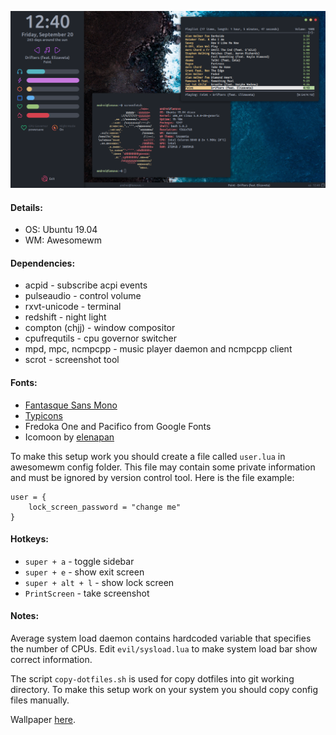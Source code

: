 ![screenshot](screenshot.png)

#### Details:
- OS: Ubuntu 19.04
- WM: Awesomewm

#### Dependencies:
- acpid - subscribe acpi events
- pulseaudio - control volume
- rxvt-unicode - terminal
- redshift - night light
- compton (chjj) - window compositor
- cpufrequtils - cpu governor switcher
- mpd, mpc, ncmpcpp - music player daemon and ncmpcpp client
- scrot - screenshot tool

#### Fonts:
- [Fantasque Sans Mono](https://github.com/belluzj/fantasque-sans)
- [Typicons](https://github.com/stephenhutchings/typicons.font)
- Fredoka One and Pacifico from Google Fonts
- Icomoon by [elenapan](https://github.com/elenapan/dotfiles)

To make this setup work you should create a file called `user.lua` in awesomewm config folder. This file may contain some private information and must be ignored by version control tool. Here is the file example:
```
user = {
    lock_screen_password = "change me"
}
```

#### Hotkeys:
- `super + a` - toggle sidebar
- `super + e` - show exit screen
- `super + alt + l` - show lock screen
- `PrintScreen` - take screenshot

#### Notes:
Average system load daemon contains hardcoded variable that specifies the number of CPUs. Edit `evil/sysload.lua` to make system load bar show correct information.

The script `copy-dotfiles.sh` is used for copy dotfiles into git working directory. To make this setup work on your system you should copy config files manually.

Wallpaper [here](https://unsplash.com/photos/epcsn8Ed8kY).
